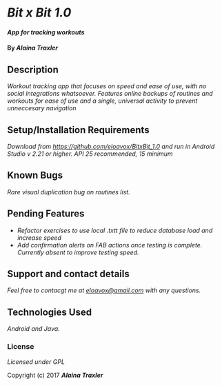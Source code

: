 # _Bit x Bit 1.0_

#### _App for tracking workouts_

#### By _**Alaina Traxler**_

## Description

_Workout tracking app that focuses on speed and ease of use, with no social integrations whatsoever. Features online backups of routines and workouts for ease of use and a single, universal activity to prevent unneccesary navigation_

## Setup/Installation Requirements

_Download from https://github.com/eloavox/BitxBit_1.0 and run in Android Studio v 2.21 or higher. API 25 recommended, 15 minimum_

## Known Bugs

_Rare visual duplication bug on routines list._

## Pending Features

* _Refactor exercises to use local .txtt file to reduce database load and increase speed_
* _Add confirmation alerts on FAB actions once testing is complete. Currently absent to improve testing speed._

## Support and contact details

_Feel free to contacgt me at eloavox@gmail.com with any questions._

## Technologies Used

_Android and Java._

### License

*Licensed under GPL*

Copyright (c) 2017 **_Alaina Traxler_**
